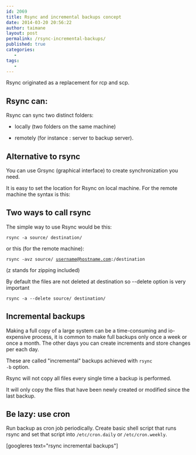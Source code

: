 ```yaml
---
id: 2069
title: Rsync and incremental backups concept
date: 2014-03-20 20:56:22
author: taimane
layout: post
permalink: /rsync-incremental-backups/
published: true
categories:
   -
tags:
   -
---
```

Rsync originated as a replacement for rcp and scp.
<h2>Rsync can:</h2>
Rsync can sync two distinct folders:
* locally (two folders on the same machine)
* remotely (for instance : server to backup server).
<h2>Alternative to rsync</h2>
You can use Grsync (graphical interface) to create synchronization you need.
It is easy to set the location for Rsync on local machine. For the remote machine the syntax is this:
<h2>Two ways to call rsync</h2>
The simple way to use Rsync would be this:

<code>rsync -a source/ destination/</code>

or this (for the remote machine):

<code>rsync -avz source/ username@hostname.com:/destination</code>
(z stands for zipping included)

By default the files are not deleted at destination so --delete option is very important
<code>rsync -a --delete source/ destination/</code>
<h2>Incremental backups</h2>
Making a full copy of a large system can be a time-consuming and io-expensive process, it is common to make full backups only once a week or once a month. The other days you can create increments and store changes per each day.

These are called "incremental" backups achieved with <code>rsync -b</code> option.

Rsync will not copy all files every single time a backup is performed.
It will only copy the files that have been newly created or modified since the last backup.
<h2>Be lazy: use cron</h2>
Run backup as cron job periodically. Create basic shell script that runs rsync and set that script into <code>/etc/cron.daily</code> or <code>/etc/cron.weekly</code>.

[googleres text="rsync incremental backups"]  

